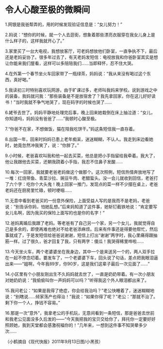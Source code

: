 # 令人心酸至极的微瞬间

1.网银是我爸帮弄的，用的时候发现验证信息是：“女儿努力！” 

2.妈说：“想你的时候，就一个人去逛街，想象着那些漂亮衣服穿在我女儿身上是什么样子的，这样我就开心了。” 

3.家里买了一台大电视，我想放客厅，可老妈想放他们卧室，一直争执不下，最后还是老妈妥协了。很多年过去了，有天老妈发短信：电视放我和你爸卧室其实是想让你能来我们屋看，这样可以多陪陪我们……当即释怀，忍不住大哭。 

4.在外第一个春节坐火车回家带了一瓶绿茶，妈妈说：“我从来没有喝过这个东西，真好喝。” 

5.我读初三时特别喜欢玩网游，由于旷课过多，老师叫我妈来学校。说到游戏之中的装备，我妈就问我：“那些装备是不是放宿舍了？我先拿回家，你在这儿好好读书！”当时我就不争气地哭了，现在码字的时候也哭了…… 

6.姥爷去世了。妈妈平静地处理完后事，晚上回来她栽倒在床上抽泣道：“女儿，你知道吗，妈妈没有爸爸了……”我顿时心酸至极。 

7.“你爸不在家，不想做饭，猫在陪我吃饼干。”妈这条短信我一直存着。 

8.出国一年，回来时妈妈已患上老年痴呆，迷迷糊糊，不认人。我走到床边看她时，她竟忽然冲我笑了，说：“你胖了。” 

9.小时候，老爸喜欢叫我和他一起去买菜，他总是把小手指留给我牵着。我大了，他让我跟他去买菜，还朝我跷着小手指，我忍不住鼻子发酸…… 

10.每次一回家，我就要老爸老妈做这个做那个。这次照例，短信热情奔放地写了一堆：红烧带鱼、青菜沙拉、豌豆牛肉、老醋蜇头。没一会儿就收到回信，老爸打了六个字：吃你个大头鬼！晚上回家一推门，发现点的菜一样不少摆在桌上，老爸老妈还在厨房里忙碌，顿时哽咽…… 

11.无意中看到老爸买的一份意外保险，上面受益人写的是我而不是老妈，老爸说：“别告诉你妈，怕她乱想。”后来妈知道了这件事，她斩钉截铁地说：“肯定要写女儿名啊，因为我买的保险上面写的也是你的名字！” 

12.爸妈离婚后我跟了老妈。等老爸有了自己另一个家，另一个女儿，我就觉得自己是多余的，即使再难也绝对不给老爸添麻烦。后来有件事还是得要他帮忙，然后事就成了，于是发短信给爸爸说谢谢，短信上打出“谢谢”两字时，我心里痛得跟抽筋一样。过了很久，爸才回复了我，只有两字：傻瓜！我哭得稀里哗啦…… 

13.今天坐火车，两个老婆婆坐在我身边，其中一个是来送另一个的，两人双手拉在一起不停念叨着。要发车了，一个老婆婆下车，回头说了句话，差点把我眼泪逼出来——“姐啊，今年我89岁，你90岁，这是我们这辈子最后一次见面了……” 

14.小区里有个小朋友刚出生不久妈妈就去世了，一直是奶奶带着。有一次小朋友对她奶奶说：“我偷偷叫你一声妈妈可以吗？”听得我这个外人眼泪都出来了。 

15.我问老公：“如果是我得了绝症，你会给我治吗？”老公快睡着了，迷迷糊糊地说：“别瞎说……倾家荡产也得治！”我说：“如果你得了呢？”老公：“那就不治了。剩下你一个人，挣钱不容易。” 

16.那是一次“意外”，我拿老公的手机玩，无意间看到一条短信，那是爸爸去世前和我老公见面没多久后发的——“今天我把我的宝贝交给你了，拜托你一定要好好照顾她，我到天堂都会感激祝福你的！”几年来，一想到这件事不知哭晕多少次…… 

（小鹤摘自《现代快报》2011年9月13日图/小黑孩）